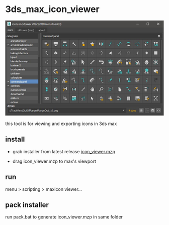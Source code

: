 # 3ds_max_icon_viewer

![ui](https://raw.githubusercontent.com/knsii/3ds_max_icon_viewer/main/ui.jpg)

this tool is for viewing and exporting icons in 3ds max 

## install

- grab installer from latest release [icon_viewer.mzp](https://github.com/knsii/3ds_max_icon_viewer/releases/latest/download/icon_viewer.mzp)

- drag icon_viewer.mzp to max's viewport

## run

menu > scripting > maxicon viewer...


## pack installer

run pack.bat to generate icon_viewer.mzp in same folder
